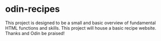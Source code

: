 # odin-recipes

This project is designed to be a small and basic overview of fundamental HTML functions and skills. This project will house a basic recipe website. Thanks and Odin be praised!